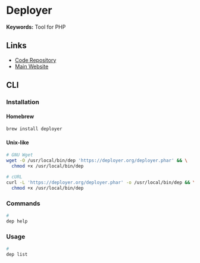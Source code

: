 # Deployer

<!--
https://stefanzweifel.io/posts/2021/05/24/deployer-on-github-actions
-->

**Keywords:** Tool for PHP

## Links

- [Code Repository](https://github.com/deployphp/deployer)
- [Main Website](https://deployer.org/)

## CLI

### Installation

#### Homebrew

```sh
brew install deployer
```

#### Unix-like

```sh
# GNU Wget
wget -O /usr/local/bin/dep 'https://deployer.org/deployer.phar' && \
  chmod +x /usr/local/bin/dep

# cURL
curl -L 'https://deployer.org/deployer.phar' -o /usr/local/bin/dep && \
  chmod +x /usr/local/bin/dep
```

### Commands

```sh
#
dep help
```

### Usage

```sh
#
dep list
```
